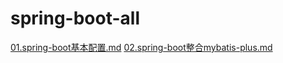 # spring-boot-all
[01.spring-boot基本配置.md](https://github.com/denyong/spring-boot-all/blob/master/01-spring-boot-config/spring-boot%E5%9F%BA%E6%9C%AC%E9%85%8D%E7%BD%AE.md)
[02.spring-boot整合mybatis-plus.md](https://github.com/denyong/spring-boot-all/blob/master/01-spring-boot-mybatis-plus/spring-boot%E6%95%B4%E5%90%88mybatis-plus.md)
